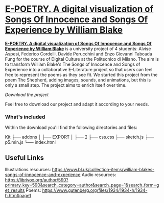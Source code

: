 # [E-POETRY. A digital visualization of Songs Of Innocence and Songs Of Experience by William Blake](https://federicocordelli.github.io/DIG-HOME/)
**[E-POETRY. A digital visualization of Songs Of Innocence and Songs Of Experience by William Blake](https://federicocordelli.github.io/DIG-HOME/)** is a university project of 4 students: Alvise Aspesi, Federico Cordelli, Davide Perucchini and Enzo Giovanni Taboada Fung for the course of Digital Culture at the Politecnico di Milano. The aim is to transform William Blake's The Songs of Innocence and Songs of Experience into a collaborative E-Literature project so that users can feel free to represent the poems as they see fit. We started this project from the poem The Shepherd, adding images, sounds, and animations, but this is only a small step. The project aims to enrich itself over time.

*Download the project*

Feel free to download our project and adapt it according to your needs.

### What's included

Within the download you'll find the following directories and files:

Kit
├── addons
│   ├── EXPORT
│   ├── 2
├── css.css
├── sketch.js
├── p5.min.js
└── index.html

## Useful Links

Illustrations resources: <https://www.bl.uk/collection-items/william-blakes-songs-of-innocence-and-experience>
Audio resources: <https://librivox.org/author/590?primary_key=590&search_category=author&search_page=1&search_form=get_results>
Poems: <https://www.gutenberg.org/files/1934/1934-h/1934-h.htm#page1>
